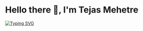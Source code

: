 # Hello there 👋, I'm Tejas Mehetre
[![Typing SVG](https://readme-typing-svg.demolab.com?font=Fira+Code&pause=1000&color=F745B5&width=435&lines=An+aspiring+Competitive+Programmer;Web+Developer)](https://git.io/typing-svg)
